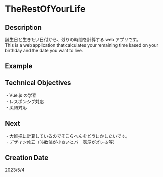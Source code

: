 # TheRestOfYourLife

## Description

誕生日と生きたい日付から、残りの時間を計算する web アプリです。  
This is a web application that calculates your remaining time based on your birthday and the date you want to live.

## Example

## Technical Objectives

・Vue.js の学習  
・レスポンシブ対応  
・英語対応

## Next

・大雑把に計算しているのでそこらへんをどうにかしたいです。  
・デザイン修正（％数値が小さいとバー表示がズレる等）

## Creation Date

2023/5/4
